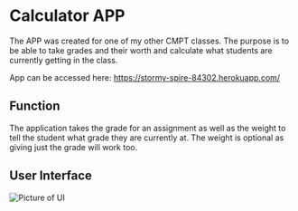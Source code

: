 # Calculator APP
The APP was created for one of my other CMPT classes. The purpose is to be able to take grades and their worth and calculate what students are currently getting in the class. 

App can be accessed here: https://stormy-spire-84302.herokuapp.com/

## Function ##
The application takes the grade for an assignment as well as the weight to tell the student what grade they are currently at. The weight is optional as giving just the grade will work too.

## User Interface ## 
![Picture of UI](https://github.com/Edwinz97/DATA180-Assignment/blob/master/Calculator%20UI.PNG)
